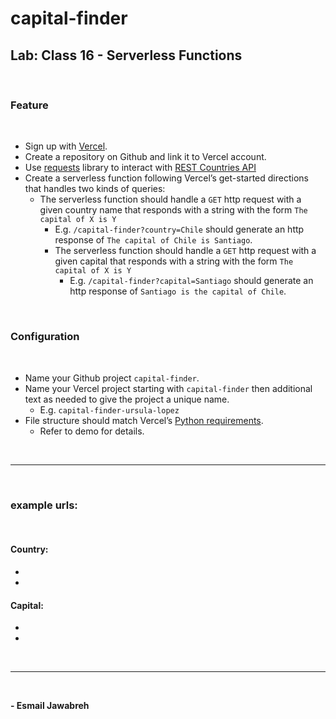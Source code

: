 # capital-finder

## Lab: Class 16 - Serverless Functions
<br>

### Feature 
<br>

- Sign up with [Vercel](https://vercel.com/docs/concepts/get-started/deploy).
- Create a repository on Github and link it to Vercel account.
- Use [requests](https://requests.readthedocs.io/en/latest/) library to interact with [REST Countries API](https://restcountries.com/#rest-countries)
- Create a serverless function following Vercel’s get-started directions that handles two kinds of queries:
    - The serverless function should handle a `GET` http request with a given country name that responds with a string with the form `The capital of X is Y`
        - E.g. `/capital-finder?country=Chile` should generate an http response of `The capital of Chile is Santiago`.
        - The serverless function should handle a `GET` http request with a given capital that responds with a string with the form `The capital of X is Y`
            - E.g. `/capital-finder?capital=Santiago` should generate an http response of `Santiago is the capital of Chile`.

<br>

### Configuration
<br>

- Name your Github project `capital-finder`.
- Name your Vercel project starting with `capital-finder` then additional text as needed to give the project a unique name.
    - E.g. `capital-finder-ursula-lopez`
- File structure should match Vercel’s [Python requirements](https://vercel.com/docs/concepts/functions/serverless-functions/supported-languages#python).
    - Refer to demo for details.

<br>

---
<br>

### example urls:
<br>

#### Country:
- 
- 

#### Capital: 
-
- 

<br>

---
<br>

**- Esmail Jawabreh**